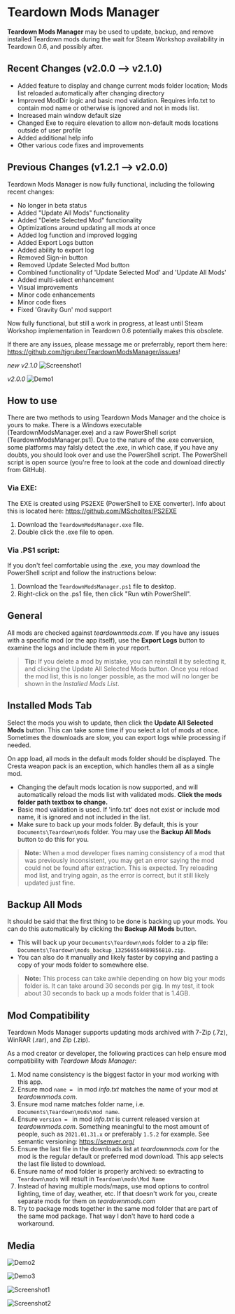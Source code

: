# Teardown Mods Manager
**Teardown Mods Manager** may be used to update, backup, and remove installed Teardown mods during the wait for Steam Workshop availability in Teardown 0.6, and possibly after.

## Recent Changes (v2.0.0 --> v2.1.0)
* Added feature to display and change current mods folder location; Mods list reloaded automatically after changing directory
* Improved ModDir logic and basic mod validation. Requires info.txt to contain mod name or otherwise is ignored and not in mods list.
* Increased main window default size
* Changed Exe to require elevation to allow non-default mods locations outside of user profile
* Added additional help info
* Other various code fixes and improvements

## Previous Changes (v1.2.1 --> v2.0.0)
Teardown Mods Manager is now fully functional, including the following recent changes:
* No longer in beta status
* Added "Update All Mods" functionality
* Added "Delete Selected Mod" functionality
* Optimizations around updating all mods at once
* Added log function and improved logging
* Added Export Logs button
* Added ability to export log
* Removed Sign-in button
* Removed Update Selected Mod button
* Combined functionality of 'Update Selected Mod' and 'Update All Mods'
* Added multi-select enhancement
* Visual improvements
* Minor code enhancements
* Minor code fixes
* Fixed 'Gravity Gun' mod support

Now fully functional, but still a work in progress, at least until Steam Workshop implementation in Teardown 0.6 potentially makes this obsolete.

If there are any issues, please message me or preferrably, report them here: https://github.com/tjgruber/TeardownModsManager/issues!

*new v2.1.0*
![Screenshot1](images/Screenshot_3.png)

*v2.0.0*
![Demo1](images/TeardownModsManager_v2.0.0_Demo1.gif)

## How to use
There are two methods to using Teardown Mods Manager and the choice is yours to make. There is a Windows executable (TeardownModsManager.exe) and a raw PowerShell script (TeardownModsManager.ps1). Due to the nature of the .exe conversion, some platforms may falsly detect the .exe, in which case, if you have any doubts, you should look over and use the PowerShell script. The PowerShell script is open source (you're free to look at the code and download directly from GitHub).
### **Via EXE:**
The EXE is created using PS2EXE (PowerShell to EXE converter). Info about this is located here: https://github.com/MScholtes/PS2EXE
  1. Download the `TeardownModsManager.exe` file.
  2. Double click the .exe file to open.
  
### **Via .PS1 script:**
If you don't feel comfortable using the .exe, you may download the PowerShell script and follow the instructions below:
  1. Download the `TeardownModsManager.ps1` file to desktop.
  2. Right-click on the .ps1 file, then click "Run wtih PowerShell".

## General
All mods are checked against *teardownmods.com*. If you have any issues with a specific mod (or the app itself), use the **Export Logs** button to examine the logs and include them in your report.

> **Tip:**
If you delete a mod by mistake, you can reinstall it by selecting it, and clicking the Update All Selected Mods button. Once you reload the mod list, this is no longer possible, as the mod will no longer be shown in the *Installed Mods List*.

## Installed Mods Tab
Select the mods you wish to update, then click the **Update All Selected Mods** button. This can take some time if you select a lot of mods at once. Sometimes the downloads are slow, you can export logs while processing if needed.

On app load, all mods in the default mods folder should be displayed. The Cresta weapon pack is an exception, which handles them all as a single mod.

* Changing the default mods location is now supported, and will automatically reload the mods list with validated mods. **Click the mods folder path textbox to change.**
* Basic mod validation is used. If 'info.txt' does not exist or include mod name, it is ignored and not included in the list.
* Make sure to back up your mods folder. By default, this is your `Documents\Teardown\mods` folder. You may use the **Backup All Mods** button to do this for you.

> **Note:**
When a mod developer fixes naming consistency of a mod that was previously inconsistent, you may get an error saying the mod could not be found after extraction. This is expected. Try reloading mod list, and trying again, as the error is correct, but it still likely updated just fine.

## Backup All Mods
It should be said that the first thing to be done is backing up your mods. You can do this automatically by clicking the **Backup All Mods** button.

* This will back up your `Documents\Teardown\mods` folder to a zip file: `Documents\Teardown\mods_backup_132566554489856810.zip`.
* You can also do it manually and likely faster by copying and pasting a copy of your mods folder to somewhere else.

> **Note:**
This process can take awhile depending on how big your mods folder is. It can take around 30 seconds per gig. In my test, it took about 30 seconds to back up a mods folder that is 1.4GB.

## Mod Compatibility
Teardown Mods Manager supports updating mods archived with 7-Zip (.7z), WinRAR (.rar), and Zip (.zip).

As a mod creator or developer, the following practices can help ensure mod compatibility with *Teardown Mods Manager*:

  1. Mod name consistency is the biggest factor in your mod working with this app.
  2. Ensure mod `name = ` in mod *info.txt* matches the name of your mod at *teardownmods.com*.
  3. Ensure mod name matches folder name, i.e. `Documents\Teardown\mods\mod name`.
  4. Ensure `version = ` in mod *info.txt* is current released version at *teardownmods.com*. Something meaningful to the most amount of people, such as `2021.01.31.x` or preferably `1.5.2` for example. See semantic versioning: https://semver.org/
  5. Ensure the last file in the downloads list at *teardownmods.com* for the mod is the regular default or preferred mod download. This app selects the last file listed to download.
  6. Ensure name of mod folder is properly archived: so extracting to `Teardown\mods` will result in `Teardown\mods\Mod Name`
  7. Instead of having multiple mods/maps, use mod options to control lighting, time of day, weather, etc. If that doesn't work for you, create separate mods for them on *teardownmods.com*
  8. Try to package mods together in the same mod folder that are part of the same mod package. That way I don't have to hard code a workaround.

## Media

![Demo2](images/TeardownModsManager_v2.0.0_Demo2.gif)

![Demo3](images/TeardownModsManager_v2.0.0_Demo3.gif)

![Screenshot1](images/Screenshot_1.png)

![Screenshot2](images/Screenshot_2.png)
